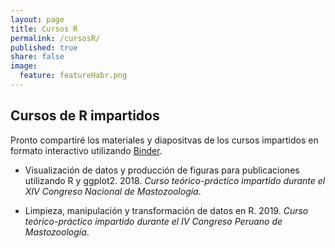 ```yaml
---
layout: page
title: Cursos R
permalink: /cursosR/
published: true
share: false
image:
  feature: featureHabr.png
---
```


## Cursos de R impartidos

Pronto compartiré los materiales y diapositvas de los cursos impartidos en formato interactivo utilizando [Binder](https://mybinder.org).

- Visualización de datos y producción de figuras para publicaciones utilizando R y ggplot2. 2018. _Curso teórico-práctico impartido durante el XIV Congreso Nacional de Mastozoología_.

- Limpieza, manipulación y transformación de datos en R. 2019. _Curso teórico-práctico impartido durante el IV Congreso Peruano de Mastozoología_. 
